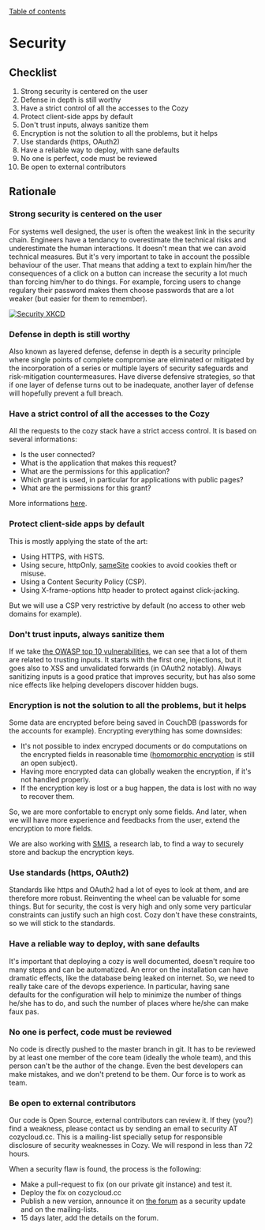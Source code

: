 [Table of contents](README.md#table-of-contents)

# Security

## Checklist

1. Strong security is centered on the user
1. Defense in depth is still worthy
1. Have a strict control of all the accesses to the Cozy
1. Protect client-side apps by default
1. Don't trust inputs, always sanitize them
1. Encryption is not the solution to all the problems, but it helps
1. Use standards (https, OAuth2)
1. Have a reliable way to deploy, with sane defaults
1. No one is perfect, code must be reviewed
1. Be open to external contributors

## Rationale

### Strong security is centered on the user

For systems well designed, the user is often the weakest link in the security
chain. Engineers have a tendancy to overestimate the technical risks and
underestimate the human interactions. It doesn't mean that we can avoid
technical measures. But it's very important to take in account the possible
behaviour of the user. That means that adding a text to explain him/her the
consequences of a click on a button can increase the security a lot much than
forcing him/her to do things. For example, forcing users to change regulary
their password makes them choose passwords that are a lot weaker (but easier for
them to remember).

[![Security XKCD](https://imgs.xkcd.com/comics/security.png)](https://xkcd.com/538/)

### Defense in depth is still worthy

Also known as layered defense, defense in depth is a security principle where
single points of complete compromise are eliminated or mitigated by the
incorporation of a series or multiple layers of security safeguards and
risk-mitigation countermeasures. Have diverse defensive strategies, so that if
one layer of defense turns out to be inadequate, another layer of defense will
hopefully prevent a full breach.

### Have a strict control of all the accesses to the Cozy

All the requests to the cozy stack have a strict access control. It is based on
several informations:

-   Is the user connected?
-   What is the application that makes this request?
-   What are the permissions for this application?
-   Which grant is used, in particular for applications with public pages?
-   What are the permissions for this grant?

More informations [here](apps.md).

### Protect client-side apps by default

This is mostly applying the state of the art:

-   Using HTTPS, with HSTS.
-   Using secure, httpOnly,
    [sameSite](https://tools.ietf.org/html/draft-ietf-httpbis-cookie-same-site-00)
    cookies to avoid cookies theft or misuse.
-   Using a Content Security Policy (CSP).
-   Using X-frame-options http header to protect against click-jacking.

But we will use a CSP very restrictive by default (no access to other web
domains for example).

### Don't trust inputs, always sanitize them

If we take
[the OWASP top 10 vulnerabilities](https://www.owasp.org/index.php/Top_10_2013-Top_10),
we can see that a lot of them are related to trusting inputs. It starts with the
first one, injections, but it goes also to XSS and unvalidated forwards (in
OAuth2 notably). Always sanitizing inputs is a good pratice that improves
security, but has also some nice effects like helping developers discover hidden
bugs.

### Encryption is not the solution to all the problems, but it helps

Some data are encrypted before being saved in CouchDB (passwords for the
accounts for example). Encrypting everything has some downsides:

-   It's not possible to index encryped documents or do computations on the
    encrypted fields in reasonable time
    ([homomorphic encryption](https://en.wikipedia.org/wiki/Homomorphic_encryption)
    is still an open subject).
-   Having more encrypted data can globally weaken the encryption, if it's not
    handled properly.
-   If the encryption key is lost or a bug happen, the data is lost with no way
    to recover them.

So, we are more confortable to encrypt only some fields. And later, when we will
have more experience and feedbacks from the user, extend the encryption to more
fields.

We are also working with [SMIS](https://project.inria.fr/smis/), a research lab,
to find a way to securely store and backup the encryption keys.

### Use standards (https, OAuth2)

Standards like https and OAuth2 had a lot of eyes to look at them, and are
therefore more robust. Reinventing the wheel can be valuable for some things.
But for security, the cost is very high and only some very particular
constraints can justify such an high cost. Cozy don't have these constraints, so
we will stick to the standards.

### Have a reliable way to deploy, with sane defaults

It's important that deploying a cozy is well documented, doesn't require too
many steps and can be automatized. An error on the installation can have
dramatic effects, like the database being leaked on internet. So, we need to
really take care of the devops experience. In particular, having sane defaults
for the configuration will help to minimize the number of things he/she has to
do, and such the number of places where he/she can make faux pas.

### No one is perfect, code must be reviewed

No code is directly pushed to the master branch in git. It has to be reviewed by
at least one member of the core team (ideally the whole team), and this person
can't be the author of the change. Even the best developers can make mistakes,
and we don't pretend to be them. Our force is to work as team.

### Be open to external contributors

Our code is Open Source, external contributors can review it. If they (you?)
find a weakness, please contact us by sending an email to security AT
cozycloud.cc. This is a mailing-list specially setup for responsible disclosure
of security weaknesses in Cozy. We will respond in less than 72 hours.

When a security flaw is found, the process is the following:

-   Make a pull-request to fix (on our private git instance) and test it.
-   Deploy the fix on cozycloud.cc
-   Publish a new version, announce it on
    [the forum](https://forum.cozy.io/c/latest-information-about-cozy-security)
    as a security update and on the mailing-lists.
-   15 days later, add the details on the forum.
